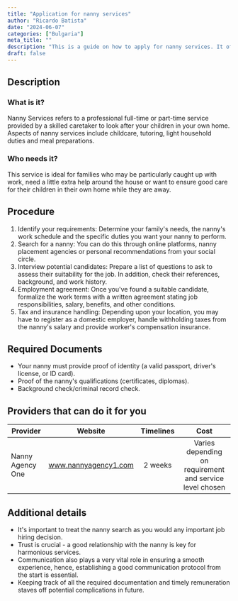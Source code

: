 ```yaml
---
title: "Application for nanny services"
author: "Ricardo Batista"
date: "2024-06-07"
categories: ["Bulgaria"]
meta_title: ""
description: "This is a guide on how to apply for nanny services. It offers a step-by-step procedure to assist families in hiring a suitable nanny."
draft: false
---
```


## Description
### What is it?
Nanny Services refers to a professional full-time or part-time service provided by a skilled caretaker to look after your children in your own home. Aspects of nanny services include childcare, tutoring, light household duties and meal preparations.

### Who needs it?
This service is ideal for families who may be particularly caught up with work, need a little extra help around the house or want to ensure good care for their children in their own home while they are away.

## Procedure
1. Identify your requirements: Determine your family's needs, the nanny's work schedule and the specific duties you want your nanny to perform.
2. Search for a nanny: You can do this through online platforms, nanny placement agencies or personal recommendations from your social circle.
3. Interview potential candidates: Prepare a list of questions to ask to assess their suitability for the job. In addition, check their references, background, and work history.
4. Employment agreement: Once you've found a suitable candidate, formalize the work terms with a written agreement stating job responsibilities, salary, benefits, and other conditions.
5. Tax and insurance handling: Depending upon your location, you may have to register as a domestic employer, handle withholding taxes from the nanny's salary and provide worker's compensation insurance.

## Required Documents
- Your nanny must provide proof of identity (a valid passport, driver's license, or ID card).
- Proof of the nanny's qualifications (certificates, diplomas).
- Background check/criminal record check.
  
## Providers that can do it for you

| Provider        |     Website     |     Timelines    |       Cost      |
| --------------- | --------------- |  :-------------: | :-------------: |
| Nanny Agency One|  www.nannyagency1.com |      2 weeks      |        Varies depending on requirement and service level chosen      |

## Additional details
- It's important to treat the nanny search as you would any important job hiring decision.
- Trust is crucial - a good relationship with the nanny is key for harmonious services.
- Communication also plays a very vital role in ensuring a smooth experience, hence, establishing a good communication protocol from the start is essential. 
- Keeping track of all the required documentation and timely remuneration staves off potential complications in future.